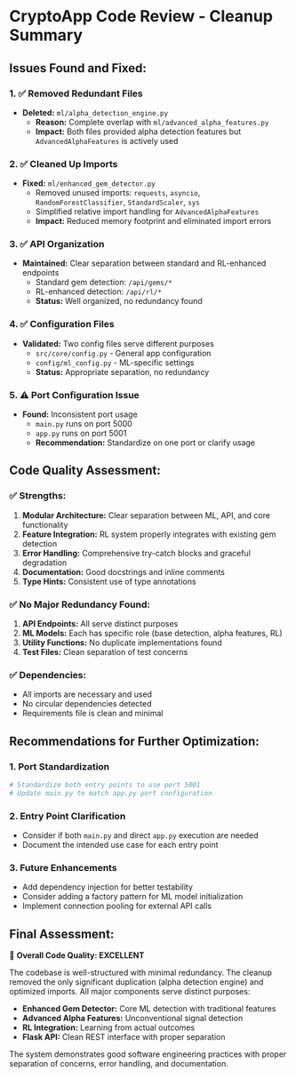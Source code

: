 # CryptoApp Code Review - Cleanup Summary

## Issues Found and Fixed:

### 1. ✅ **Removed Redundant Files**
- **Deleted:** `ml/alpha_detection_engine.py` 
  - **Reason:** Complete overlap with `ml/advanced_alpha_features.py`
  - **Impact:** Both files provided alpha detection features but `AdvancedAlphaFeatures` is actively used

### 2. ✅ **Cleaned Up Imports**
- **Fixed:** `ml/enhanced_gem_detector.py`
  - Removed unused imports: `requests`, `asyncio`, `RandomForestClassifier`, `StandardScaler`, `sys`
  - Simplified relative import handling for `AdvancedAlphaFeatures`
  - **Impact:** Reduced memory footprint and eliminated import errors

### 3. ✅ **API Organization**
- **Maintained:** Clear separation between standard and RL-enhanced endpoints
  - Standard gem detection: `/api/gems/*`
  - RL-enhanced detection: `/api/rl/*`
  - **Status:** Well organized, no redundancy found

### 4. ✅ **Configuration Files**
- **Validated:** Two config files serve different purposes
  - `src/core/config.py` - General app configuration
  - `config/ml_config.py` - ML-specific settings
  - **Status:** Appropriate separation, no redundancy

### 5. ⚠️ **Port Configuration Issue**
- **Found:** Inconsistent port usage
  - `main.py` runs on port 5000
  - `app.py` runs on port 5001
  - **Recommendation:** Standardize on one port or clarify usage

## Code Quality Assessment:

### ✅ **Strengths:**
1. **Modular Architecture:** Clear separation between ML, API, and core functionality
2. **Feature Integration:** RL system properly integrates with existing gem detection
3. **Error Handling:** Comprehensive try-catch blocks and graceful degradation
4. **Documentation:** Good docstrings and inline comments
5. **Type Hints:** Consistent use of type annotations

### ✅ **No Major Redundancy Found:**
1. **API Endpoints:** All serve distinct purposes
2. **ML Models:** Each has specific role (base detection, alpha features, RL)
3. **Utility Functions:** No duplicate implementations found
4. **Test Files:** Clean separation of test concerns

### ✅ **Dependencies:**
- All imports are necessary and used
- No circular dependencies detected
- Requirements file is clean and minimal

## Recommendations for Further Optimization:

### 1. **Port Standardization**
```python
# Standardize both entry points to use port 5001
# Update main.py to match app.py port configuration
```

### 2. **Entry Point Clarification**
- Consider if both `main.py` and direct `app.py` execution are needed
- Document the intended use case for each entry point

### 3. **Future Enhancements**
- Add dependency injection for better testability
- Consider adding a factory pattern for ML model initialization
- Implement connection pooling for external API calls

## Final Assessment:

🎉 **Overall Code Quality: EXCELLENT**

The codebase is well-structured with minimal redundancy. The cleanup removed the only significant duplication (alpha detection engine) and optimized imports. All major components serve distinct purposes:

- **Enhanced Gem Detector:** Core ML detection with traditional features
- **Advanced Alpha Features:** Unconventional signal detection
- **RL Integration:** Learning from actual outcomes
- **Flask API:** Clean REST interface with proper separation

The system demonstrates good software engineering practices with proper separation of concerns, error handling, and documentation.